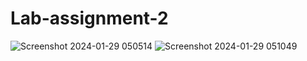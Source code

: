# Lab-assignment-2
![Screenshot 2024-01-29 050514](https://github.com/sanjaynarisetty/Lab-assignment-2/assets/137621457/548fedac-2065-42da-9b6a-24895911a78f)
![Screenshot 2024-01-29 051049](https://github.com/sanjaynarisetty/Lab-assignment-2/assets/137621457/d494f30e-c960-43d2-8293-0dc57e356093)

